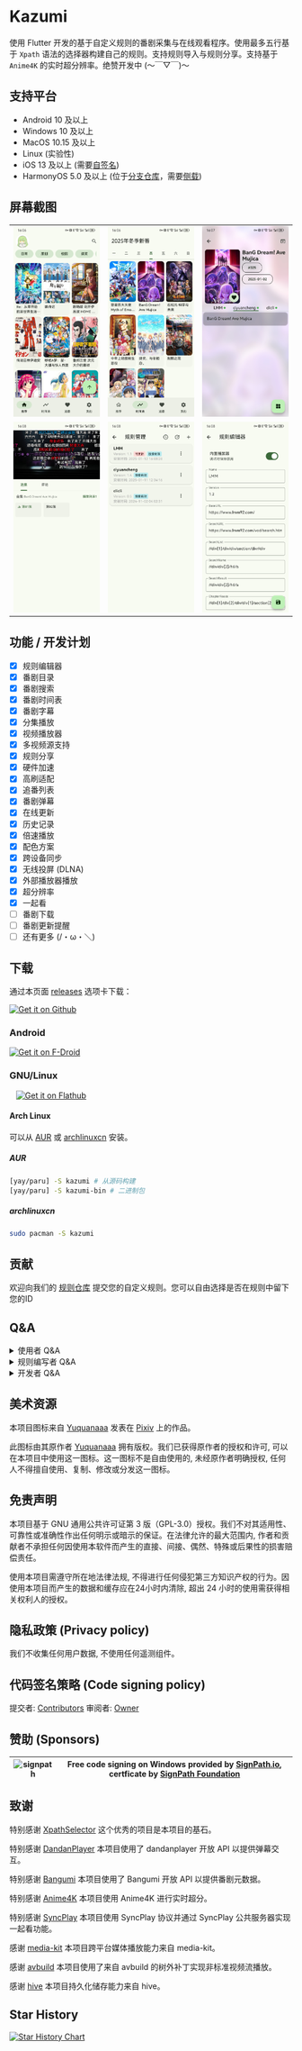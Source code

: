 # Kazumi
使用 Flutter 开发的基于自定义规则的番剧采集与在线观看程序。使用最多五行基于 `Xpath` 语法的选择器构建自己的规则。支持规则导入与规则分享。支持基于 `Anime4K` 的实时超分辨率。绝赞开发中 (～￣▽￣)～

## 支持平台

- Android 10 及以上
- Windows 10 及以上
- MacOS 10.15 及以上
- Linux (实验性)
- iOS 13 及以上 (需要[自签名](https://kazumi.app/docs/misc/how-to-install-in-ios.html))
- HarmonyOS 5.0 及以上 (位于[分支仓库](https://github.com/ErBWs/Kazumi/releases/latest)，需要[侧载](https://kazumi.app/docs/misc/how-to-install-in-ohos.html))

## 屏幕截图 

<table>
  <tr>
    <td><img alt="" src="static/screenshot/img_1.png"></td>
    <td><img alt="" src="static/screenshot/img_2.png"></td>
    <td><img alt="" src="static/screenshot/img_3.png"></td>
  <tr>
  <tr>
    <td><img alt="" src="static/screenshot/img_4.png"></td>
    <td><img alt="" src="static/screenshot/img_5.png"></td>
    <td><img alt="" src="static/screenshot/img_6.png"></td>
  <tr>
</table>

## 功能 / 开发计划

- [x] 规则编辑器
- [x] 番剧目录
- [x] 番剧搜索
- [x] 番剧时间表
- [x] 番剧字幕
- [x] 分集播放
- [x] 视频播放器
- [x] 多视频源支持
- [x] 规则分享
- [x] 硬件加速
- [x] 高刷适配
- [x] 追番列表
- [x] 番剧弹幕
- [x] 在线更新
- [x] 历史记录
- [x] 倍速播放
- [x] 配色方案 
- [x] 跨设备同步
- [x] 无线投屏 (DLNA)
- [x] 外部播放器播放
- [x] 超分辨率
- [x] 一起看
- [ ] 番剧下载
- [ ] 番剧更新提醒
- [ ] 还有更多 (/・ω・＼) 

## 下载

通过本页面 [releases](https://github.com/Predidit/Kazumi/releases) 选项卡下载：

<a href="https://github.com/Predidit/Kazumi/releases">
  <img src="static/svg/get_it_on_github.svg" alt="Get it on Github" width="200"/>
</a>

### Android

<a href="https://f-droid.org/packages/com.predidit.kazumi">
  <img src="https://fdroid.gitlab.io/artwork/badge/get-it-on-en-us.svg"
  alt="Get it on F-Droid" width="200">
</a>

### GNU/Linux

&nbsp;&nbsp;
<a href="https://flathub.org/apps/io.github.Predidit.Kazumi">
  <img src="https://flathub.org/api/badge?svg&locale=en" alt="Get it on Flathub" width="175"/>
</a>

#### Arch Linux

可以从 [AUR](http://aur.archlinux.org) 或 [archlinuxcn](https://github.com/archlinuxcn/repo) 安装。

##### AUR

```bash
[yay/paru] -S kazumi # 从源码构建
[yay/paru] -S kazumi-bin # 二进制包
```

##### archlinuxcn

```bash
sudo pacman -S kazumi
```

## 贡献

欢迎向我们的 [规则仓库](https://github.com/Predidit/KazumiRules) 提交您的自定义规则。您可以自由选择是否在规则中留下您的ID

## Q&A

<details>
<summary>使用者 Q&A</summary>

#### Q: 为什么少数番剧中有广告？

A: 本项目未插入任何广告。广告来自视频源, 请不要相信广告中的任何内容, 并尽量选择没有广告的视频源观看。

#### Q: 为什么我启用超分辨率功能后播放卡顿？

A: 超分辨率功能对 GPU 性能要求较高, 如果没有在高性能独立显卡上运行 Kazumi, 尽量选择效率档而非质量档。对低分辨率视频源而非高分辨率视频源使用超分也可以降低性能消耗。

#### Q: 为什么播放视频时内存占用较高？

A: 本程序在视频播放时, 会尽可能多地缓存视频到内存, 以提供较好的观看体验。如果您的内存较为紧张, 可以在播放设置选项卡启用低内存模式, 这将限制缓存。

#### Q: 为什么少数番剧无法通过外部播放器观看？

A: 部分视频源的番剧使用了反盗链措施, 这可以被 Kazumi 解决, 但无法被外部播放器解决。

#### Q: 为什么下载的 Linux 版本缺少图标和托盘功能？

A: 使用 .deb 版本进行安装, tar.gz 版本仅为方便二次打包, 这一格式先天缺乏图标和托盘功能支持。

</details>

<details>
<summary>规则编写者 Q&A</summary>

#### Q: 为什么我的自定义规则无法实现检索？

A: 目前我们对 `Xpath` 语法的支持并不完整, 我们目前只支持以 `//` 开头的选择器。建议参照我们给出的示例规则构建自定义规则。

#### Q: 为什么我的自定义规则可以实现检索, 但不能实现观看？

A: 尝试关闭自定义规则的使用内置播放器选项, 这将尝试使用 `webview` 进行播放, 提高兼容性。但在内置播放器可用时, 建议启用内置播放器, 以获得更加流畅并带有弹幕的观看体验。

</details>

<details>
<summary>开发者 Q&A</summary>

#### Q: 我在尝试自行编译该项目, 但编译没有成功。

A: 本项目编译需要良好的网络环境, 除了由 Google 托管的 Flutter 相关依赖外, 本项目同样依赖托管在 MavenCentral/Github/SourceForge 上的资源。如果您位于中国大陆, 可能需要设置恰当的镜像地址。

</details>

## 美术资源

本项目图标来自 [Yuquanaaa](https://www.pixiv.net/users/66219277) 发表在 [Pixiv](https://www.pixiv.net/artworks/116666979) 上的作品。

此图标由其原作者 [Yuquanaaa](https://www.pixiv.net/users/66219277) 拥有版权。我们已获得原作者的授权和许可, 可以在本项目中使用这一图标。这一图标不是自由使用的, 未经原作者明确授权, 任何人不得擅自使用、复制、修改或分发这一图标。

## 免责声明

本项目基于 GNU 通用公共许可证第 3 版（GPL-3.0）授权。我们不对其适用性、可靠性或准确性作出任何明示或暗示的保证。在法律允许的最大范围内, 作者和贡献者不承担任何因使用本软件而产生的直接、间接、偶然、特殊或后果性的损害赔偿责任。

使用本项目需遵守所在地法律法规, 不得进行任何侵犯第三方知识产权的行为。因使用本项目而产生的数据和缓存应在24小时内清除, 超出 24 小时的使用需获得相关权利人的授权。

## 隐私政策 (Privacy policy)

我们不收集任何用户数据, 不使用任何遥测组件。

## 代码签名策略 (Code signing policy)
提交者: [Contributors](https://github.com/Predidit/Kazumi/graphs/contributors)
审阅者: [Owner](https://github.com/Predidit)

## 赞助 (Sponsors)
| ![signpath](https://signpath.org/assets/favicon-50x50.png) | Free code signing on Windows provided by [SignPath.io](https://about.signpath.io/), certficate by [SignPath Foundation](https://signpath.org/) |
|------------------------------------------------------------|-----------------------------------------------------------------------------------------------------------------------------------------------|

## 致谢

特别感谢 [XpathSelector](https://github.com/simonkimi/xpath_selector) 这个优秀的项目是本项目的基石。

特别感谢 [DandanPlayer](https://www.dandanplay.com/) 本项目使用了 dandanplayer 开放 API 以提供弹幕交互。

特别感谢 [Bangumi](https://bangumi.tv/) 本项目使用了 Bangumi 开放 API 以提供番剧元数据。

特别感谢 [Anime4K](https://github.com/bloc97/Anime4K) 本项目使用 Anime4K 进行实时超分。

特别感谢 [SyncPlay](https://github.com/Syncplay/syncplay) 本项目使用 SyncPlay 协议并通过 SyncPlay 公共服务器实现一起看功能。

感谢 [media-kit](https://github.com/media-kit/media-kit) 本项目跨平台媒体播放能力来自 media-kit。

感谢 [avbuild](https://github.com/wang-bin/avbuild) 本项目使用了来自 avbuild 的树外补丁实现非标准视频流播放。

感谢 [hive](https://github.com/isar/hive) 本项目持久化储存能力来自 hive。

## Star History

<a href="https://www.star-history.com/#Predidit/Kazumi&type=date&legend=top-left">
 <picture>
   <source media="(prefers-color-scheme: dark)" srcset="https://api.star-history.com/svg?repos=Predidit/Kazumi&type=date&theme=dark&legend=top-left" />
   <source media="(prefers-color-scheme: light)" srcset="https://api.star-history.com/svg?repos=Predidit/Kazumi&type=date&legend=top-left" />
   <img alt="Star History Chart" src="https://api.star-history.com/svg?repos=Predidit/Kazumi&type=date&legend=top-left" />
 </picture>
</a>
